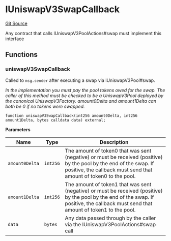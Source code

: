# IUniswapV3SwapCallback
[Git Source](https://github.com//Team3dVidyaGames/Contracts/blob/edd5b9280854f5d7be315ec63c3c3a058db024c0/src/contracts/agnosia/UniRouterDataV3.sol)

Any contract that calls IUniswapV3PoolActions#swap must implement this interface


## Functions
### uniswapV3SwapCallback

Called to `msg.sender` after executing a swap via IUniswapV3Pool#swap.

*In the implementation you must pay the pool tokens owed for the swap.
The caller of this method must be checked to be a UniswapV3Pool deployed by the canonical UniswapV3Factory.
amount0Delta and amount1Delta can both be 0 if no tokens were swapped.*


```solidity
function uniswapV3SwapCallback(int256 amount0Delta, int256 amount1Delta, bytes calldata data) external;
```
**Parameters**

|Name|Type|Description|
|----|----|-----------|
|`amount0Delta`|`int256`|The amount of token0 that was sent (negative) or must be received (positive) by the pool by the end of the swap. If positive, the callback must send that amount of token0 to the pool.|
|`amount1Delta`|`int256`|The amount of token1 that was sent (negative) or must be received (positive) by the pool by the end of the swap. If positive, the callback must send that amount of token1 to the pool.|
|`data`|`bytes`|Any data passed through by the caller via the IUniswapV3PoolActions#swap call|


